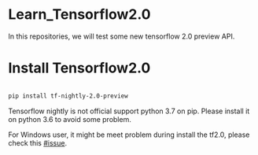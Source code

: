 # Learn_Tensorflow2.0

In this repositories, we will test some new tensorflow 2.0 preview API.

# Install Tensorflow2.0

```bash

pip install tf-nightly-2.0-preview

```
Tensorflow nightly is not official support python 3.7 on pip. Please install it on python 3.6 to avoid some problem.

For Windows user, it might be meet problem during install the tf2.0, please check this [#issue](https://github.com/tensorflow/tensorflow/issues/24886/ "#issue"). 